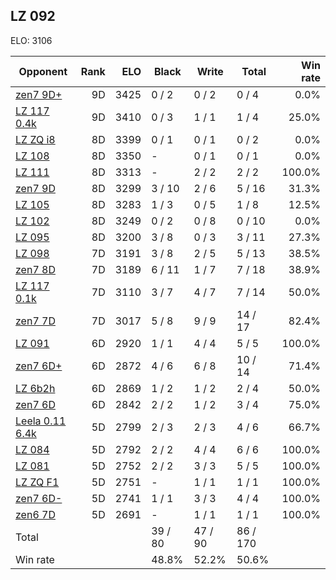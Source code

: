 ## LZ 092 ##

ELO: 3106

Opponent | Rank | ELO | Black | Write | Total | Win rate
---------|-----:|----:|-------|-------|-------|-------:
[zen7 9D+](zen7%209D+.md) | 9D | 3425 | 0 / 2 | 0 / 2 | 0 / 4 | 0.0%
[LZ 117 0.4k](LZ%20117%200.4k.md) | 9D | 3410 | 0 / 3 | 1 / 1 | 1 / 4 | 25.0%
[LZ ZQ i8](LZ%20ZQ%20i8.md) | 8D | 3399 | 0 / 1 | 0 / 1 | 0 / 2 | 0.0%
[LZ 108](LZ%20108.md) | 8D | 3350 | - | 0 / 1 | 0 / 1 | 0.0%
[LZ 111](LZ%20111.md) | 8D | 3313 | - | 2 / 2 | 2 / 2 | 100.0%
[zen7 9D](zen7%209D.md) | 8D | 3299 | 3 / 10 | 2 / 6 | 5 / 16 | 31.3%
[LZ 105](LZ%20105.md) | 8D | 3283 | 1 / 3 | 0 / 5 | 1 / 8 | 12.5%
[LZ 102](LZ%20102.md) | 8D | 3249 | 0 / 2 | 0 / 8 | 0 / 10 | 0.0%
[LZ 095](LZ%20095.md) | 8D | 3200 | 3 / 8 | 0 / 3 | 3 / 11 | 27.3%
[LZ 098](LZ%20098.md) | 7D | 3191 | 3 / 8 | 2 / 5 | 5 / 13 | 38.5%
[zen7 8D](zen7%208D.md) | 7D | 3189 | 6 / 11 | 1 / 7 | 7 / 18 | 38.9%
[LZ 117 0.1k](LZ%20117%200.1k.md) | 7D | 3110 | 3 / 7 | 4 / 7 | 7 / 14 | 50.0%
[zen7 7D](zen7%207D.md) | 7D | 3017 | 5 / 8 | 9 / 9 | 14 / 17 | 82.4%
[LZ 091](LZ%20091.md) | 6D | 2920 | 1 / 1 | 4 / 4 | 5 / 5 | 100.0%
[zen7 6D+](zen7%206D+.md) | 6D | 2872 | 4 / 6 | 6 / 8 | 10 / 14 | 71.4%
[LZ 6b2h](LZ%206b2h.md) | 6D | 2869 | 1 / 2 | 1 / 2 | 2 / 4 | 50.0%
[zen7 6D](zen7%206D.md) | 6D | 2842 | 2 / 2 | 1 / 2 | 3 / 4 | 75.0%
[Leela 0.11 6.4k](Leela%200.11%206.4k.md) | 5D | 2799 | 2 / 3 | 2 / 3 | 4 / 6 | 66.7%
[LZ 084](LZ%20084.md) | 5D | 2792 | 2 / 2 | 4 / 4 | 6 / 6 | 100.0%
[LZ 081](LZ%20081.md) | 5D | 2752 | 2 / 2 | 3 / 3 | 5 / 5 | 100.0%
[LZ ZQ F1](LZ%20ZQ%20F1.md) | 5D | 2751 | - | 1 / 1 | 1 / 1 | 100.0%
[zen7 6D-](zen7%206D-.md) | 5D | 2741 | 1 / 1 | 3 / 3 | 4 / 4 | 100.0%
[zen6 7D](zen6%207D.md) | 5D | 2691 | - | 1 / 1 | 1 / 1 | 100.0%
Total | | | 39 / 80 | 47 / 90 | 86 / 170 | 
Win rate| | | 48.8% | 52.2% | 50.6% | 
